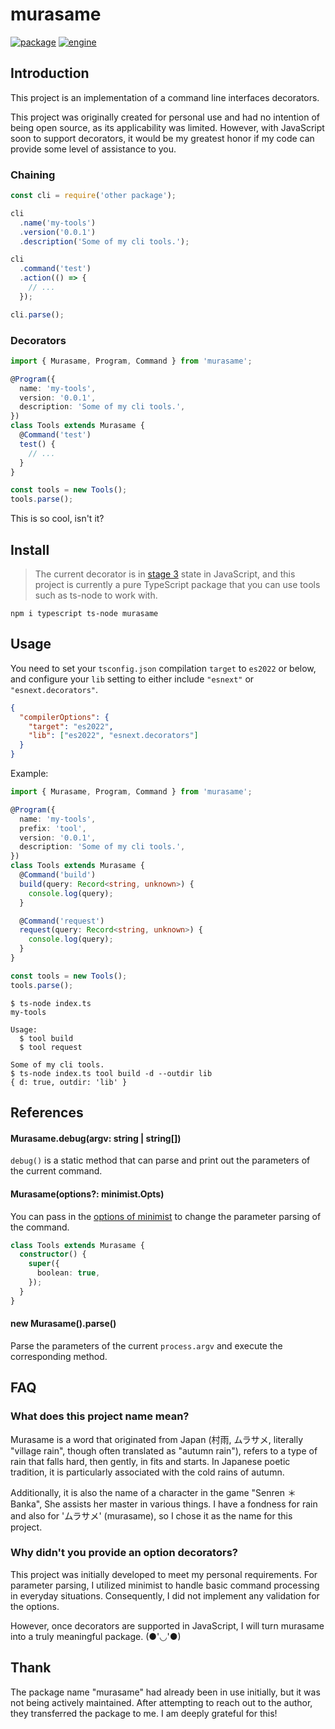 # murasame

[![package](https://img.shields.io/npm/v/murasame?color=3CB371&label=murasame&style=flat-square&labelColor=FAFAFA&logo=npm)](https://www.npmjs.com/package/murasame)
[![engine](https://img.shields.io/node/v/murasame?color=339933&style=flat-square&labelColor=FAFAFA&logo=Node.js)](https://nodejs.org)

## Introduction

This project is an implementation of a command line interfaces decorators.

This project was originally created for personal use and had no intention of being open source, as its applicability was limited. However, with JavaScript soon to support decorators, it would be my greatest honor if my code can provide some level of assistance to you.

### Chaining

```javascript
const cli = require('other package');

cli
  .name('my-tools')
  .version('0.0.1')
  .description('Some of my cli tools.');

cli
  .command('test')
  .action(() => {
    // ...
  });

cli.parse();
```

### Decorators

```typescript
import { Murasame, Program, Command } from 'murasame';

@Program({
  name: 'my-tools',
  version: '0.0.1',
  description: 'Some of my cli tools.',
})
class Tools extends Murasame {
  @Command('test')
  test() {
    // ...
  }
}

const tools = new Tools();
tools.parse();
```

This is so cool, isn't it?

## Install

> The current decorator is in [stage 3](https://github.com/tc39/proposal-decorators) state in JavaScript, and this project is currently a pure TypeScript package that you can use tools such as ts-node to work with.

```shell
npm i typescript ts-node murasame
```

## Usage

You need to set your `tsconfig.json` compilation `target` to `es2022` or below, and configure your `lib` setting to either include `"esnext"` or `"esnext.decorators"`.

```json
{
  "compilerOptions": {
    "target": "es2022",
    "lib": ["es2022", "esnext.decorators"]
  }
}
```

Example:

```typescript
import { Murasame, Program, Command } from 'murasame';

@Program({
  name: 'my-tools',
  prefix: 'tool',
  version: '0.0.1',
  description: 'Some of my cli tools.',
})
class Tools extends Murasame {
  @Command('build')
  build(query: Record<string, unknown>) {
    console.log(query);
  }

  @Command('request')
  request(query: Record<string, unknown>) {
    console.log(query);
  }
}

const tools = new Tools();
tools.parse();
```

```shell
$ ts-node index.ts
my-tools

Usage:
  $ tool build
  $ tool request

Some of my cli tools.
$ ts-node index.ts tool build -d --outdir lib
{ d: true, outdir: 'lib' }
```

## References

#### Murasame.debug(argv: string | string[])

`debug()` is a static method that can parse and print out the parameters of the current command.

#### Murasame(options?: minimist.Opts)

You can pass in the [options of minimist](https://github.com/minimistjs/minimist#methods) to change the parameter parsing of the command.

```typescript
class Tools extends Murasame {
  constructor() {
    super({
      boolean: true,
    });
  }
}
```

#### new Murasame().parse()

Parse the parameters of the current `process.argv` and execute the corresponding method.

## FAQ

### What does this project name mean?

Murasame is a word that originated from Japan (村雨, ムラサメ, literally "village rain", though often translated as "autumn rain"), refers to a type of rain that falls hard, then gently, in fits and starts. In Japanese poetic tradition, it is particularly associated with the cold rains of autumn.

Additionally, it is also the name of a character in the game "Senren ＊ Banka", She assists her master in various things. I have a fondness for rain and also for 'ムラサメ' (murasame), so I chose it as the name for this project.

### Why didn't you provide an option decorators?

This project was initially developed to meet my personal requirements. For parameter parsing, I utilized minimist to handle basic command processing in everyday situations. Consequently, I did not implement any validation for the options.

However, once decorators are supported in JavaScript, I will turn murasame into a truly meaningful package. (●'◡'●)

## Thank

The package name "murasame" had already been in use initially, but it was not being actively maintained. After attempting to reach out to the author, they transferred the package to me. I am deeply grateful for this!
